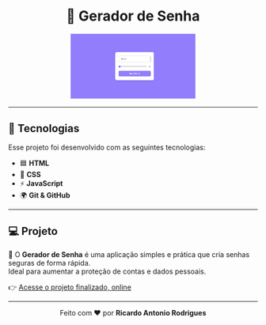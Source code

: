 <h1 align="center">🔐 Gerador de Senha</h1>

<p align="center">
  <img alt="projeto gerador de senha" src=".github/preview.png" width="50%">
</p>

---

## 🚀 Tecnologias  

Esse projeto foi desenvolvido com as seguintes tecnologias:  

- 🟦 **HTML**  
- 🎨 **CSS**  
- ⚡ **JavaScript**  
- 🌍 **Git & GitHub**  

---

## 💻 Projeto  

📌 O **Gerador de Senha** é uma aplicação simples e prática que cria senhas seguras de forma rápida.  
Ideal para aumentar a proteção de contas e dados pessoais.  

👉 [Acesse o projeto finalizado, online](https://ricantony6.github.io/gerador-de-senha/)  

---

<p align="center">  
  Feito com ♥ por <strong>Ricardo Antonio Rodrigues</strong>  
</p>
